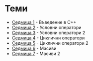 # Теми

* [Седмица 1](01) - Въведение в С++
* [Седмица 2](02) - Условни оператори
* [Седмица 3](03) - Условни оператори 2
* [Седмица 4](04) - Циклични оператори
* [Седмица 5](05) - Циклични оператори 2
* [Седмица 6](06) - Масиви
* [Седмица 7](07) - Масиви 2
